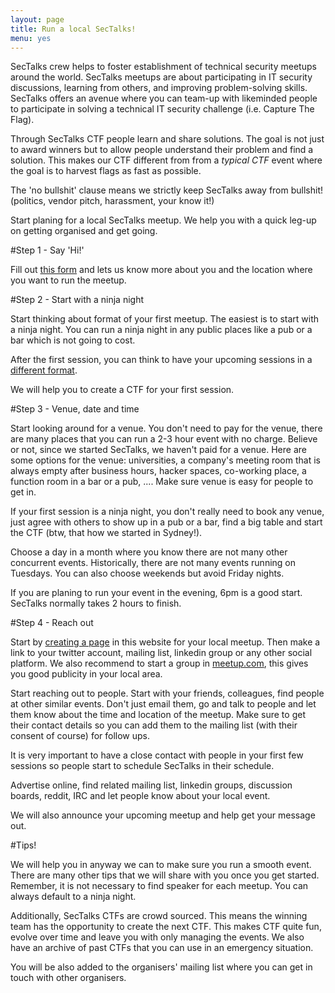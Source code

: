 ```yaml
---
layout: page
title: Run a local SecTalks!
menu: yes
---
```


SecTalks crew helps to foster establishment of technical security meetups around the world. <span class="bg-dark-gray white">
SecTalks meetups are about participating in IT security discussions, learning from others, and improving problem-solving skills.</span>
SecTalks offers an avenue where you can team-up with likeminded people to participate in solving
a technical IT security challenge (i.e. Capture The Flag).

Through SecTalks CTF people learn and share solutions. The goal is not just to award winners but to allow people 
understand their problem and find a solution. This makes our CTF different from 
from a *typical CTF* event where the goal is to harvest flags as fast as possible.

The 'no bullshit' clause means we strictly keep SecTalks away from bullshit!
(politics, vendor pitch, harassment, your know it!)

<span class="bg-dark-gray white">Start planing for a local SecTalks meetup. We help you with a quick leg-up on getting 
organised and get going.</span>

#Step 1 - Say 'Hi!'

Fill out [this form](http://j.mp/sectalksorgreg) and lets us know more about you and the location where you want to run the meetup.

#Step 2 - Start with a ninja night

Start thinking about format of your first meetup. The easiest is to start with a ninja night. You can run
a ninja night in any public places like a pub or a bar which is not going to cost.

After the first session, you can think to have your upcoming sessions in a [different format](../formats/).

We will help you to create a CTF for your first session.

#Step 3 - Venue, date and time

Start looking around for a venue. You don't need to pay for the venue, there are many places that you can run a
2-3 hour event with no charge. Believe or not, since we started SecTalks, we haven't paid for a venue. 
Here are some options for the venue: universities, a company's meeting room that is always empty after business hours, 
hacker spaces, co-working place, a function room in a bar or a pub, .... Make sure venue is easy for people to get in.

If your first session is a ninja night, you don't really need to book any venue, just agree with others to show
up in a pub or a bar, find a big table and start the CTF (btw, that how we started in Sydney!).

Choose a day in a month where you know there are not many other concurrent events. Historically, there are not many
events running on Tuesdays. You can also choose weekends but avoid Friday nights.

If you are planing to run your event in the evening, 6pm is a good start. SecTalks normally takes 2 hours to finish.

#Step 4 - Reach out

Start by [creating a page](../yourpage) in this website for your local meetup. Then make a link to your twitter account, mailing list, linkedin group or any other social platform. We also recommend to start a group in [meetup.com](http://meetup.com), this gives you good publicity in your local area.

Start reaching out to people. Start with your friends, colleagues, find people at other similar events.
Don't just email them, go and talk to people and let them know about the time and location of the meetup. Make sure to
get their contact details so you can add them to the mailing list (with their consent of course) for follow ups.

It is very important to have a close contact with people in your first few sessions so people start to schedule SecTalks in their schedule.

Advertise online, find related mailing list, linkedin groups, discussion boards, reddit, IRC and let people know about your local event.

We will also announce your upcoming meetup and help get your message out.

#Tips!

We will help you in anyway we can to make sure you run a smooth event. There are many other tips that we will share with
you once you get started. Remember, it is not necessary to find speaker for each meetup. You can always default to a ninja night.

Additionally, SecTalks CTFs are crowd sourced. This means the winning team has the opportunity to create the next CTF. This makes CTF quite fun, evolve over time and leave you with only managing the events. We also have an archive of past CTFs that you can use in an emergency situation.

You will be also added to the organisers' mailing list where you can get in touch with other organisers.
